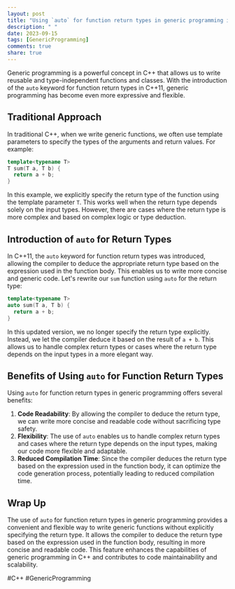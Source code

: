 ```yaml
---
layout: post
title: "Using `auto` for function return types in generic programming in C++"
description: " "
date: 2023-09-15
tags: [GenericProgramming]
comments: true
share: true
---
```


Generic programming is a powerful concept in C++ that allows us to write reusable and type-independent functions and classes. With the introduction of the `auto` keyword for function return types in C++11, generic programming has become even more expressive and flexible.

## Traditional Approach

In traditional C++, when we write generic functions, we often use template parameters to specify the types of the arguments and return values. For example:

```cpp
template<typename T>
T sum(T a, T b) {
  return a + b;
}
```

In this example, we explicitly specify the return type of the function using the template parameter `T`. This works well when the return type depends solely on the input types. However, there are cases where the return type is more complex and based on complex logic or type deduction.

## Introduction of `auto` for Return Types

In C++11, the `auto` keyword for function return types was introduced, allowing the compiler to deduce the appropriate return type based on the expression used in the function body. This enables us to write more concise and generic code. Let's rewrite our `sum` function using `auto` for the return type:

```cpp
template<typename T>
auto sum(T a, T b) {
  return a + b;
}
```

In this updated version, we no longer specify the return type explicitly. Instead, we let the compiler deduce it based on the result of `a + b`. This allows us to handle complex return types or cases where the return type depends on the input types in a more elegant way.

## Benefits of Using `auto` for Function Return Types

Using `auto` for function return types in generic programming offers several benefits:

1. **Code Readability**: By allowing the compiler to deduce the return type, we can write more concise and readable code without sacrificing type safety.
2. **Flexibility**: The use of `auto` enables us to handle complex return types and cases where the return type depends on the input types, making our code more flexible and adaptable.
3. **Reduced Compilation Time**: Since the compiler deduces the return type based on the expression used in the function body, it can optimize the code generation process, potentially leading to reduced compilation time.

## Wrap Up

The use of `auto` for function return types in generic programming provides a convenient and flexible way to write generic functions without explicitly specifying the return type. It allows the compiler to deduce the return type based on the expression used in the function body, resulting in more concise and readable code. This feature enhances the capabilities of generic programming in C++ and contributes to code maintainability and scalability.

#C++ #GenericProgramming